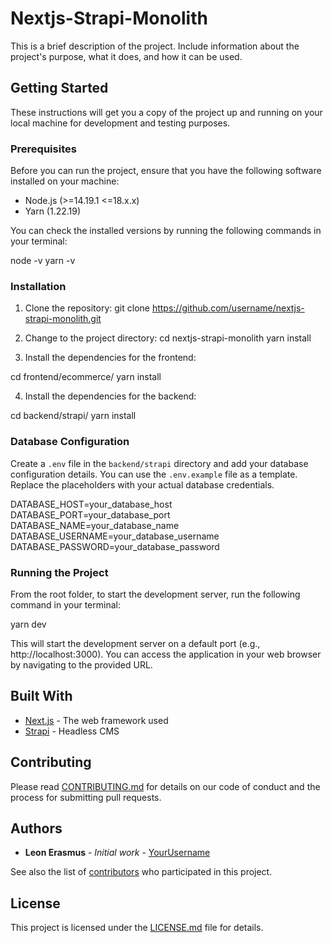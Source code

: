 # Nextjs-Strapi-Monolith

This is a brief description of the project. Include information about the project's purpose, what it does, and how it can be used.

## Getting Started

These instructions will get you a copy of the project up and running on your local machine for development and testing purposes.

### Prerequisites

Before you can run the project, ensure that you have the following software installed on your machine:

- Node.js (>=14.19.1 <=18.x.x)
- Yarn (1.22.19)

You can check the installed versions by running the following commands in your terminal:

node -v
yarn -v


### Installation

1. Clone the repository:
git clone https://github.com/username/nextjs-strapi-monolith.git



2. Change to the project directory:
cd nextjs-strapi-monolith
yarn install



3. Install the dependencies for the frontend:

cd frontend/ecommerce/
yarn install



4. Install the dependencies for the backend:

cd backend/strapi/
yarn install



### Database Configuration

Create a `.env` file in the `backend/strapi` directory and add your database configuration details. You can use the `.env.example` file as a template. Replace the placeholders with your actual database credentials.

DATABASE_HOST=your_database_host
DATABASE_PORT=your_database_port
DATABASE_NAME=your_database_name
DATABASE_USERNAME=your_database_username
DATABASE_PASSWORD=your_database_password


### Running the Project

From the root folder, to start the development server, run the following command in your terminal:

yarn dev



This will start the development server on a default port (e.g., http://localhost:3000). You can access the application in your web browser by navigating to the provided URL.

## Built With

* [Next.js](https://nextjs.org/) - The web framework used
* [Strapi](https://strapi.io/) - Headless CMS

## Contributing

Please read [CONTRIBUTING.md](https://github.com/username/nextjs-strapi-monolith/blob/master/CONTRIBUTING.md) for details on our code of conduct and the process for submitting pull requests.

## Authors

* **Leon Erasmus** - *Initial work* - [YourUsername](https://github.com/YourUsername)

See also the list of [contributors](https://github.com/username/nextjs-strapi-monolith/contributors) who participated in this project.

## License

This project is licensed under the [LICENSE.md](LICENSE.md) file for details.